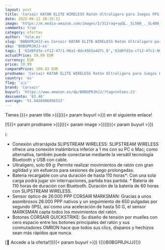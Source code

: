 ```yaml
---
layout: post
title: 'Corsair KATAR ELITE WIRELESS Ratón Ultraligero para Juegos FPS - 10 000 DPI - Forma Simétrica Compacta - Hasta 110 Horas de Batería - Compatible con iCUE - PC  PS5  PS4  Xbox - Negro'
date: 2025-06-12 18:35:11
image: 'https://m.media-amazon.com/images/I/31Jraq+spQL._SL500_._SL400_.jpg'
comments: true
category: ofertas
author: 'tole.es'
slug: 'B0BGPRJHJJ-es Corsair KATAR ELITE WIRELESS Ratón Ultraligero para Juegos...'
sku: 'B0BGPRJHJJ-es'
tags: [ '62d0fd3a-cf12-47c1-96a1-0dc45b5a4d7c_0','62d0fd3a-cf12-47c1-96a1-0dc45b5a4d7c_3301','62d0fd3a-cf12-47c1-96a1-0dc45b5a4d7c_5501','749d7d8e-47fd-431e-8b51-348b70f767e2_0','749d7d8e-47fd-431e-8b51-348b70f767e2_6901','856628d6-bd06-44c9-8556-c5cb75f77e2b_0','856628d6-bd06-44c9-8556-c5cb75f77e2b_3701','Accesorios','Accesorios para Juegos PC','Arborist Merchandising Root','Electrónica','Informática','Juegos y Accesorios para Mac','Juegos y Accesorios para PC','Mouse Gaming','PC Accesorios','Ratones para gamers para PC','Self Service','Special Features Stores','Top Brands Tech Computer Accessories','Top Brands Tech Selection','Videojuegos','corsair','ps4','ps5','xbox','🇪🇸', ]
actualPrice: 39.99 EUR
currency: EUR
price: 39.99
comparePrice: 109.43 EUR
prodname: 'Corsair KATAR ELITE WIRELESS Ratón Ultraligero para Juegos FPS - 10 000 DPI - Forma Simétrica Compacta - Hasta 110 Horas de Batería - Compatible con iCUE - PC  PS5  PS4  Xbox - Negro'
country: 'es'
flag: '🇪🇸'
brand: 'Corsair'
buyurl: 'https://www.amazon.es/dp/B0BGPRJHJJ/?tag=tolees-21'
descuento: '63.46'
average: '51.9426086956522'
---
```


Tienes [{{< param title >}}]({{< param buyurl >}}) en el siguiente enlace!

[![{{< param prodname >}}]({{< param image >}})]({{< param buyurl >}})

ℹ️:

- Conexión ultrarrápida SLIPSTREAM WIRELESS: SLIPSTREAM WIRELESS ofrece una conexión inalámbrica inferior a 1 ms con su PC o Mac; como alternativa, también puede conectarse mediante la versátil tecnología Bluetooth y USB con cable.
- Ultraligero, solo 69 g: Permite realizar movimientos de ratón con gran agilidad y sin esfuerzo para sesiones de juego prolongadas.
- Batería recargable con una duración de hasta 110 horas*: Con una sola carga podrá jugar sin interrupciones, partida tras partida. * Batería de 110 horas de duración con Bluetooth. Duración de la batería de 60 horas con SLIPSTREAM WIRELESS.
- Sensor óptico de 26.000 PPP CORSAIR MARKSMAN: Gracias a unos asombrosos 26.000 PPP nativos y un seguimiento de 650 pulgadas por segundo (IPS), así como una aceleración de hasta 50 G, el sensor MARKSMAN capta todos los movimientos del ratón.
- Botones CORSAIR QUICKSTRIKE: Su diseño de tensión por muelles con cero espacio entre los botones principales del ratón y sus conmutadores OMRON hace que todos sus clics, disparos y hechizos sean más rápidos que nunca.

[🛒 Accede a la oferta!!]({{< param buyurl >}})
{{<world>}}B0BGPRJHJJ{{</world>}}
